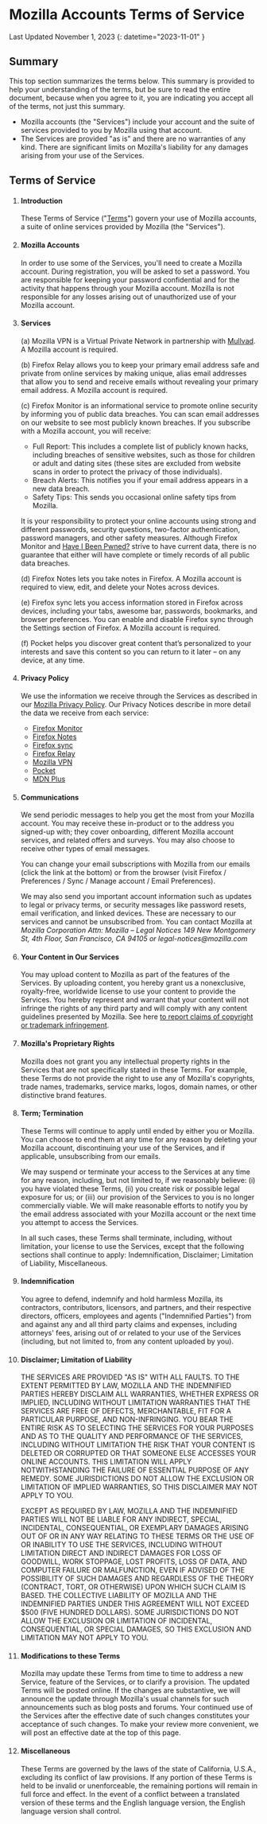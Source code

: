 # Mozilla Accounts Terms of Service

Last Updated November 1, 2023
{: datetime="2023-11-01" }

## Summary

This top section summarizes the terms below. This summary is provided to help your understanding of the terms, but be sure to read the entire document, because when you agree to it, you are indicating you accept all of the terms, not just this summary.

* Mozilla accounts (the "Services") include your account and the suite of services provided to you by Mozilla using that account.
* The Services are provided "as is" and there are no warranties of any kind. There are significant limits on Mozilla's liability for any damages arising from your use of the Services.

## Terms of Service

1. #### Introduction

    These Terms of Service ("<u>Terms</u>") govern your use of Mozilla accounts, a suite of online services provided by Mozilla (the "Services").

2. #### Mozilla Accounts

    In order to use some of the Services, you'll need to create a Mozilla account. During registration, you will be asked to set a password. You are responsible for keeping your password confidential and for the activity that happens through your Mozilla account. Mozilla is not responsible for any losses arising out of unauthorized use of your Mozilla account.

3. #### Services 

    (a) Mozilla VPN is a Virtual Private Network in partnership with [Mullvad](https://mullvad.net/). A Mozilla account is required.
    
    (b) Firefox Relay allows you to keep your primary email address safe and private from online services by making unique, alias email addresses that allow you to send and receive emails without revealing your primary email address. A Mozilla account is required.
    
    (c) Firefox Monitor is an informational service to promote online security by informing you of public data breaches. You can scan email addresses on our website to see most publicly known breaches. If you subscribe with a Mozilla account, you will receive: 

    * Full Report: This includes a complete list of publicly known hacks, including breaches of sensitive websites, such as those for children or adult and dating sites (these sites are excluded from website scans in order to protect the privacy of those individuals). 
    * Breach Alerts: This notifies you if your email address appears in a new data breach. 
    * Safety Tips: This sends you occasional online safety tips from Mozilla.

    It is your responsibility to protect your online accounts using strong and different passwords, security questions, two-factor authentication, password managers, and other safety measures. Although Firefox Monitor and [Have I Been Pwned?](https://haveibeenpwned.com/) strive to have current data, there is no guarantee that either will have complete or timely records of all public data breaches. 

    (d) Firefox Notes lets you take notes in Firefox. A Mozilla account is required to view, edit, and delete your Notes across devices. 

    (e) Firefox sync lets you access information stored in Firefox across devices, including your tabs, awesome bar, passwords, bookmarks, and browser preferences. You can enable and disable Firefox sync through the Settings section of Firefox. A Mozilla account is required. 
    
    (f) Pocket helps you discover great content that’s personalized to your interests and save this content so you can return to it later – on any device, at any time. 

4. #### Privacy Policy

    We use the information we receive through the Services as described in our [Mozilla Privacy Policy](https://www.mozilla.org/privacy/). Our Privacy Notices describe in more detail the data we receive from each service:

    * [Firefox Monitor](https://www.mozilla.org/privacy/firefox-monitor/) 
    * [Firefox Notes](https://addons.mozilla.org/firefox/addon/notes-by-firefox/)
    * [Firefox sync](https://www.mozilla.org/privacy/firefox/#sync)
    * [Firefox Relay](https://www.mozilla.org/privacy/firefox-relay/)
    * [Mozilla VPN](https://www.mozilla.org/privacy/mozilla-vpn/)
    * [Pocket](https://getpocket.com/privacy/)
    * [MDN Plus](https://www.mozilla.org/privacy/mdn-plus/)

5. #### Communications

    We send periodic messages to help you get the most from your Mozilla account. You may receive these in-product or to the address you signed-up with; they cover onboarding, different Mozilla account services, and related offers and surveys. You may also choose to receive other types of email messages. 
    
    You can change your email subscriptions with Mozilla from our emails (click the link at the bottom) or from the browser (visit Firefox / Preferences / Sync / Manage account / Email Preferences).
    
    We may also send you important account information such as updates to legal or privacy terms, or security messages like password resets, email verification, and linked devices. These are necessary to our services and cannot be unsubscribed from. 
You can contact Mozilla at _Mozilla Corporation Attn: Mozilla – Legal Notices 149 New Montgomery St, 4th Floor, San Francisco, CA 94105 or legal-notices@mozilla.com_ 

6. #### Your Content in Our Services

    You may upload content to Mozilla as part of the features of the Services. By uploading content, you hereby grant us a nonexclusive, royalty-free, worldwide license to use your content to provide the Services. You hereby represent and warrant that your content will not infringe the rights of any third party and will comply with any content guidelines presented by Mozilla. See here [to report claims of copyright or trademark infringement](https://www.mozilla.org/about/legal/report-infringement/). 

7. #### Mozilla's Proprietary Rights

    Mozilla does not grant you any intellectual property rights in the Services that are not specifically stated in these Terms. For example, these Terms do not provide the right to use any of Mozilla's copyrights, trade names, trademarks, service marks, logos, domain names, or other distinctive brand features. 

8. #### Term; Termination

    These Terms will continue to apply until ended by either you or Mozilla. You can choose to end them at any time for any reason by deleting your Mozilla account, discontinuing your use of the Services, and if applicable, unsubscribing from our emails. 

    We may suspend or terminate your access to the Services at any time for any reason, including, but not limited to, if we reasonably believe: (i) you have violated these Terms, (ii) you create risk or possible legal exposure for us; or (iii) our provision of the Services to you is no longer commercially viable. We will make reasonable efforts to notify you by the email address associated with your Mozilla account or the next time you attempt to access the Services.

    In all such cases, these Terms shall terminate, including, without limitation, your license to use the Services, except that the following sections shall continue to apply: Indemnification, Disclaimer; Limitation of Liability, Miscellaneous.

9. #### Indemnification

    You agree to defend, indemnify and hold harmless Mozilla, its contractors, contributors, licensors, and partners, and their respective directors, officers, employees and agents ("Indemnified Parties") from and against any and all third party claims and expenses, including attorneys' fees, arising out of or related to your use of the Services  (including, but not limited to, from any content uploaded by you).

10. #### Disclaimer; Limitation of Liability

    THE SERVICES ARE PROVIDED "AS IS" WITH ALL FAULTS. TO THE EXTENT PERMITTED BY LAW, MOZILLA AND THE INDEMNIFIED PARTIES HEREBY DISCLAIM ALL WARRANTIES, WHETHER EXPRESS OR IMPLIED, INCLUDING WITHOUT LIMITATION WARRANTIES THAT THE SERVICES ARE FREE OF DEFECTS, MERCHANTABLE, FIT FOR A PARTICULAR PURPOSE, AND NON-INFRINGING. YOU BEAR THE ENTIRE RISK AS TO SELECTING THE SERVICES FOR YOUR PURPOSES AND AS TO THE QUALITY AND PERFORMANCE OF THE SERVICES, INCLUDING WITHOUT LIMITATION THE RISK THAT YOUR CONTENT IS DELETED OR CORRUPTED OR THAT SOMEONE ELSE ACCESSES YOUR ONLINE ACCOUNTS. THIS LIMITATION WILL APPLY NOTWITHSTANDING THE FAILURE OF ESSENTIAL PURPOSE OF ANY REMEDY. SOME JURISDICTIONS DO NOT ALLOW THE EXCLUSION OR LIMITATION OF IMPLIED WARRANTIES, SO THIS DISCLAIMER MAY NOT APPLY TO YOU.

    EXCEPT AS REQUIRED BY LAW, MOZILLA AND THE INDEMNIFIED PARTIES WILL NOT BE LIABLE FOR ANY INDIRECT, SPECIAL, INCIDENTAL, CONSEQUENTIAL, OR EXEMPLARY DAMAGES ARISING OUT OF OR IN ANY WAY RELATING TO THESE TERMS OR THE USE OF OR INABILITY TO USE THE SERVICES, INCLUDING WITHOUT LIMITATION DIRECT AND INDIRECT DAMAGES FOR LOSS OF GOODWILL, WORK STOPPAGE, LOST PROFITS, LOSS OF DATA, AND COMPUTER FAILURE OR MALFUNCTION, EVEN IF ADVISED OF THE POSSIBILITY OF SUCH DAMAGES AND REGARDLESS OF THE THEORY (CONTRACT, TORT, OR OTHERWISE) UPON WHICH SUCH CLAIM IS BASED. THE COLLECTIVE LIABILITY OF MOZILLA AND THE INDEMNIFIED PARTIES UNDER THIS AGREEMENT WILL NOT EXCEED $500 (FIVE HUNDRED DOLLARS). SOME JURISDICTIONS DO NOT ALLOW THE EXCLUSION OR LIMITATION OF INCIDENTAL, CONSEQUENTIAL, OR SPECIAL DAMAGES, SO THIS EXCLUSION AND LIMITATION MAY NOT APPLY TO YOU.

11. #### Modifications to these Terms

    Mozilla may update these Terms from time to time to address a new Service, feature of the Services, or to clarify a provision. The updated Terms will be posted online. If the changes are substantive, we will announce the update through Mozilla's usual channels for such announcements such as blog posts and forums. Your continued use of the Services after the effective date of such changes constitutes your acceptance of such changes. To make your review more convenient, we will post an effective date at the top of this page.

12. #### Miscellaneous

    These Terms are governed by the laws of the state of California, U.S.A., excluding its conflict of law provisions. If any portion of these Terms is held to be invalid or unenforceable, the remaining portions will remain in full force and effect. In the event of a conflict between a translated version of these terms and the English language version, the English language version shall control.
